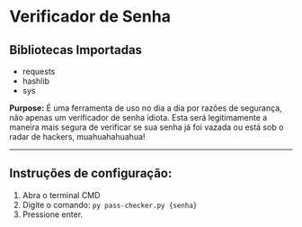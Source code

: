 # Verificador de Senha

## Bibliotecas Importadas
- requests
- hashlib
- sys


**Purpose:**
É uma ferramenta de uso no dia a dia por razões de segurança, não apenas um verificador de senha idiota. Esta será legitimamente a maneira mais segura de verificar se sua senha já foi vazada ou está sob o radar de hackers, muahuahahuahua! 


------------
## Instruções de configuração:
1. Abra o terminal CMD
2. Digite o comando: `py pass-checker.py {senha}`
3. Pressione enter. 
